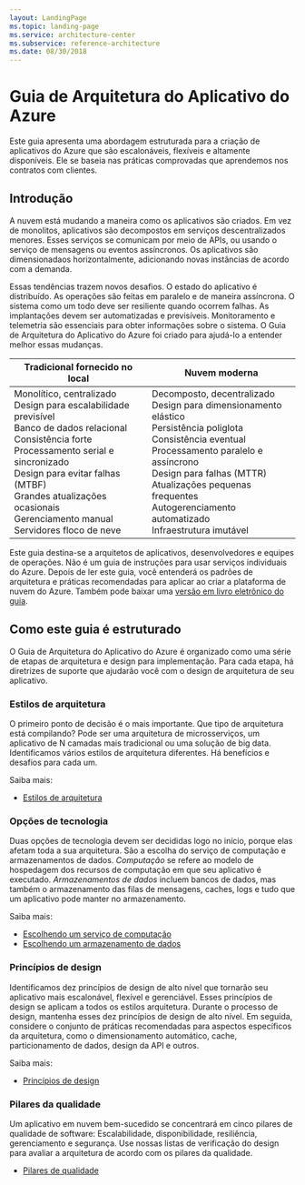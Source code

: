 ```yaml
---
layout: LandingPage
ms.topic: landing-page
ms.service: architecture-center
ms.subservice: reference-architecture
ms.date: 08/30/2018
---
```


# <a name="azure-application-architecture-guide"></a>Guia de Arquitetura do Aplicativo do Azure

Este guia apresenta uma abordagem estruturada para a criação de aplicativos do Azure que são escalonáveis, flexíveis e altamente disponíveis. Ele se baseia nas práticas comprovadas que aprendemos nos contratos com clientes.

## <a name="introduction"></a>Introdução

A nuvem está mudando a maneira como os aplicativos são criados. Em vez de monolitos, aplicativos são decompostos em serviços descentralizados menores. Esses serviços se comunicam por meio de APIs, ou usando o serviço de mensagens ou eventos assíncronos. Os aplicativos são dimensionadaos horizontalmente, adicionando novas instâncias de acordo com a demanda.

Essas tendências trazem novos desafios. O estado do aplicativo é distribuído. As operações são feitas em paralelo e de maneira assíncrona. O sistema como um todo deve ser resiliente quando ocorrem falhas. As implantações devem ser automatizadas e previsíveis. Monitoramento e telemetria são essenciais para obter informações sobre o sistema. O Guia de Arquitetura do Aplicativo do Azure foi criado para ajudá-lo a entender melhor essas mudanças.

<!-- markdownlint-disable MD033 -->

<table>
<thead>
    <tr><th>Tradicional fornecido no local</th><th>Nuvem moderna</th></tr>
</thead>
<tbody>
<tr><td>Monolítico, centralizado<br/>
Design para escalabilidade previsível<br/>
Banco de dados relacional<br/>
Consistência forte<br/>
Processamento serial e sincronizado<br/>
Design para evitar falhas (MTBF)<br/>
Grandes atualizações ocasionais<br/>
Gerenciamento manual<br/>
Servidores floco de neve</td>
<td>
Decomposto, decentralizado<br/>
Design para dimensionamento elástico<br/>
Persistência poliglota<br/>
Consistência eventual<br/>
Processamento paralelo e assíncrono<br/>
Design para falhas (MTTR)<br/>
Atualizações pequenas frequentes<br/>
Autogerenciamento automatizado<br/>
Infraestrutura imutável<br/>
</td>
</tbody>
</table>

<!-- markdownlint-enable MD033 -->

Este guia destina-se a arquitetos de aplicativos, desenvolvedores e equipes de operações. Não é um guia de instruções para usar serviços individuais do Azure. Depois de ler este guia, você entenderá os padrões de arquitetura e práticas recomendadas para aplicar ao criar a plataforma de nuvem do Azure. Também pode baixar uma [versão em livro eletrônico do guia][ebook].

## <a name="how-this-guide-is-structured"></a>Como este guia é estruturado

O Guia de Arquitetura do Aplicativo do Azure é organizado como uma série de etapas de arquitetura e design para implementação. Para cada etapa, há diretrizes de suporte que ajudarão você com o design de arquitetura de seu aplicativo.

### <a name="architecture-styles"></a>Estilos de arquitetura

O primeiro ponto de decisão é o mais importante. Que tipo de arquitetura está compilando? Pode ser uma arquitetura de microsserviços, um aplicativo de N camadas mais tradicional ou uma solução de big data. Identificamos vários estilos de arquitetura diferentes. Há benefícios e desafios para cada um.

Saiba mais:

- [Estilos de arquitetura](./architecture-styles/index.md)

### <a name="technology-choices"></a>Opções de tecnologia

Duas opções de tecnologia devem ser decididas logo no início, porque elas afetam toda a sua arquitetura. São a escolha do serviço de computação e armazenamentos de dados. *Computação* se refere ao modelo de hospedagem dos recursos de computação em que seu aplicativo é executado. *Armazenamentos de dados* incluem bancos de dados, mas também o armazenamento das filas de mensagens, caches, logs e tudo que um aplicativo pode manter no armazenamento.

Saiba mais:

- [Escolhendo um serviço de computação](./technology-choices/compute-overview.md)
- [Escolhendo um armazenamento de dados](./technology-choices/data-store-overview.md)

### <a name="design-principles"></a>Princípios de design

Identificamos dez princípios de design de alto nível que tornarão seu aplicativo mais escalonável, flexível e gerenciável. Esses princípios de design se aplicam a todos os estilos arquitetura. Durante o processo de design, mantenha esses dez princípios de design de alto nível. Em seguida, considere o conjunto de práticas recomendadas para aspectos específicos da arquitetura, como o dimensionamento automático, cache, particionamento de dados, design da API e outros.

Saiba mais:

- [Princípios de design](./design-principles/index.md)

### <a name="quality-pillars"></a>Pilares da qualidade

Um aplicativo em nuvem bem-sucedido se concentrará em cinco pilares de qualidade de software: Escalabilidade, disponibilidade, resiliência, gerenciamento e segurança. Use nossas listas de verificação do design para avaliar a arquitetura de acordo com os pilares da qualidade.

- [Pilares de qualidade](./pillars.md)

[ebook]: https://azure.microsoft.com/campaigns/cloud-application-architecture-guide/
